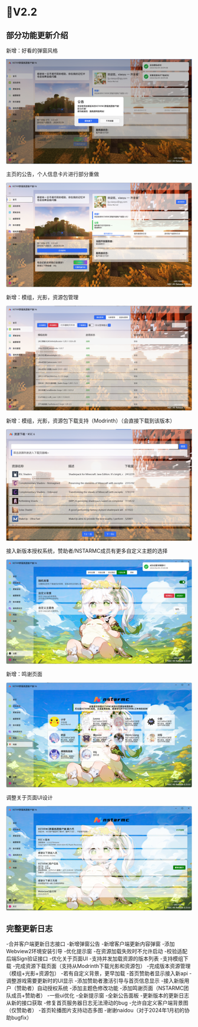 # 🎉V2.2

## 部分功能更新介绍

新增：好看的弹窗风格

![image-20240604185939548](./assets/image-20240604185939548.png)

主页的公告，个人信息卡片进行部分重做

![image-20240604190025187](./assets/image-20240604190025187.png)

新增：模组，光影，资源包管理

![image-20240604190145674](./assets/image-20240604190145674.png)

新增：模组，光影，资源包下载支持（Modrinth）（会直接下载到该版本）

![image-20240604190228846](./assets/image-20240604190228846.png)

接入新版本授权系统，赞助者/NSTARMC成员有更多自定义主题的选择

![image-20240604190611945](./assets/image-20240604190611945.png)

新增：鸣谢页面

![image-20240604190643493](./assets/image-20240604190643493.png)

调整关于页面UI设计

![image-20240604190754122](./assets/image-20240604190754122.png)

## 完整更新日志

-合并客户端更新日志接口
-新增弹窗公告
-新增客户端更新内容弹窗
-添加Webview2环境安装引导
-优化提示窗
-在资源加载失败时不允许启动
-校验适配后端Sign验证接口
-优化关于页面UI
-支持并发加载资源的版本列表
-支持模组下载
-完成资源下载页面（支持从Modrinth下载光影和资源包）
-完成版本资源管理（模组+光影+资源包）
-若有自定义背景，更早加载
-首页赞助者显示接入新api
-调整游戏需要更新时的UI显示
-添加赞助者激活引导与首页信息显示
-接入新版用户（赞助者）自动授权系统
-添加主题色修改功能
-添加鸣谢页面（NSTARMC团队成员+赞助者）
-一些ui优化
-全新提示窗
-全新公告面板
-更新版本的更新日志从新的接口获取
-修复首页服务器日志无法滑动的bug
-允许自定义客户端背景图（仅赞助者）
-首页轮播图片支持动态多图
-谢谢naidou（对于2024年1月初的协助bugfix）